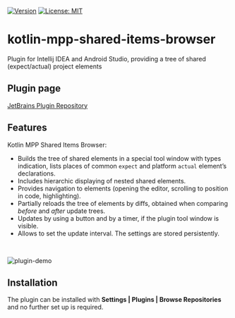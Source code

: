[![Version](https://img.shields.io/jetbrains/plugin/v/13652-kotlin-mpp-shared-items-browser.svg)](https://plugins.jetbrains.com/plugin/13652-kotlin-mpp-shared-items-browser/)
[![License: MIT](https://img.shields.io/badge/License-MIT-yellow.svg)](https://opensource.org/licenses/MIT)

# kotlin-mpp-shared-items-browser
Plugin for Intellij IDEA and Android Studio, providing a tree of shared (expect/actual) project elements

## Plugin page
[JetBrains Plugin Repository](https://plugins.jetbrains.com/plugin/13652-kotlin-mpp-shared-items-browser/)

## Features
Kotlin MPP Shared Items Browser: 
* Builds the tree of shared elements in a special tool window with types indication, lists  places of common `expect` and platform `actual` element’s declarations.
* Includes hierarchic displaying of nested shared elements.
* Provides navigation to elements (opening the editor, scrolling to position in code, highlighting).
* Partially reloads the tree of elements by diffs, obtained when comparing _before_ and _after_ update trees.
* Updates by using a button and by a timer, if the plugin tool window is visible.
* Allows to set the update interval. The settings are stored persistently.

<br>

![plugin-demo](https://user-images.githubusercontent.com/56015356/73611818-5e17d100-4618-11ea-91bf-b43ecf4ab38e.gif)

## Installation
The plugin can be installed with **Settings | Plugins | Browse Repositories** and no further set up is required.
